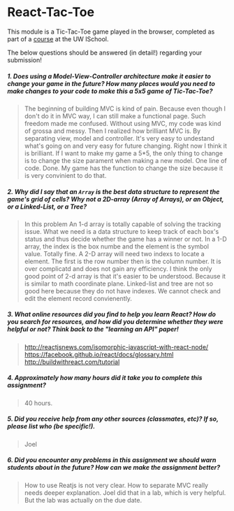 # React-Tac-Toe

This module is a Tic-Tac-Toe game played in the browser, completed as part of a [course](http://arch-joelross.rhcloud.com/) at the UW ISchool. 

The below questions should be answered (in detail!) regarding your submission!


##### 1. Does using a Model-View-Controller architecture make it easier to change your game in the future? How many places would you need to make changes to your code to make this a 5x5 game of Tic-Tac-Toe?
> The beginning of building MVC is kind of pain. Because even though I don't do it in MVC way, I can still make a functional page. Such freedom made me confused. Without using MVC, my code was kind of grossa and messy. Then I realized how brilliant MVC is. By separating view, model and controller. It's very easy to undestand what's going on and very easy for future changing. Right now I think it is brilliant. If I want to make my game a 5*5, the only thing to change is to change the size parament when making a new model. One line of code. Done. My game has the function to change the size because it is very convinient to do that.  


##### 2. Why did I say that an `Array` is the best data structure to represent the game's grid of cells? Why not a 2D-array (Array of Arrays), or an Object, or a Linked-List, or a Tree? 
> In this problem An 1-d array is totally capable of solving the tracking issue. What we need is a data structure to keep track of each box's status and thus decide whether the game has a winner or not. In a 1-D array, the index is the box numbe and the element is the symbol value. Totally fine. A 2-D array will need two indexs to locate a element. The first is the row number then is the column number. It is over complicatd and does not gain any efficiency. I think the only good point of 2-d array is that it's easier to be understood. Because it is similar to math coordinate plane.  Linked-list and tree are not so good here because they do not have indexes. We cannot check and edit the element record convienently. 

##### 3. What online resources did you find to help you learn React? How do you search for resources, and how did you determine whether they were helpful or not? Think back to the "learning an API" paper! 
> http://reactjsnews.com/isomorphic-javascript-with-react-node/
> https://facebook.github.io/react/docs/glossary.html
> http://buildwithreact.com/tutorial


##### 4. Approximately how many hours did it take you to complete this assignment? #####
> 40 hours.


##### 5. Did you receive help from any other sources (classmates, etc)? If so, please list who (be specific!). #####
> Joel


##### 6. Did you encounter any problems in this assignment we should warn students about in the future? How can we make the assignment better? #####
> How to use Reatjs is not very clear. How to separate MVC really needs deeper explanation. Joel did that in a lab, which is very helpful. But the lab was actually on the due date. 
